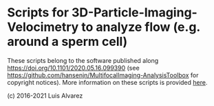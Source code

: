 # Scripts for 3D-Particle-Imaging-Velocimetry to analyze flow (e.g. around a sperm cell)
These scripts belong to the software published along https://doi.org/10.1101/2020.05.16.099390 (see https://github.com/hansenjn/MultifocalImaging-AnalysisToolbox for copyright notices). More information on these scripts is provided [here](https://github.com/hansenjn/MultifocalImaging-AnalysisToolbox/blob/master/Matlab%20scripts/).

(c) 2016-2021 Luis Alvarez
